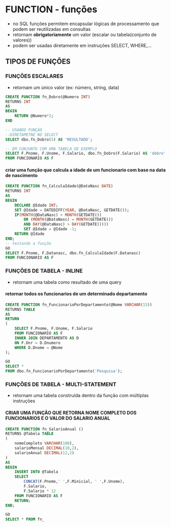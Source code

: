 # FUNCTION - funções
- no SQL funções permitem encapsular lógicas de processamento que podem ser reutilizadas em consultas
- retornam **obrigatoriamente** um valor (escalar ou tabela(conjunto de valores))
- podem ser usadas diretamente em instruções SELECT, WHERE,...
## TIPOS DE FUNÇÕES
### FUNÇÕES ESCALARES
- retornam um único valor (ex: número, string, data)
```sql
CREATE FUNCTION fn_Dobro(@Numero INT)
RETURNS INT 
AS
BEGIN
	RETURN @Numero*2;
END
```
```sql
-- USANDO FUNÇÃO 
--DIRETAMETNE NO SELECT
SELECT dbo.fn_Dobro(5) AS 'RESULTADO';

-- EM CONJUNTO COM UMA TABELA DE EXEMPLO
SELECT F.Pnome, F.Unome, F.Salario, dbo.fn_Dobro(F.Salario) AS 'dobro'
FROM FUNCIONARIO AS F
```
#### criar uma função que calcula a idade de um funcionario com base na data de nascimento

```sql
CREATE FUNCTION fn_CalculaIdade(@DataNasc DATE)
RETURNS INT
AS 
BEGIN
	DECLARE @Idade INT;
	SET @Idade = DATEDIFF(YEAR, @DataNasc, GETDATE());
	IF(MONTH(@DataNasc) > MONTH(GETDATE()) 
		OR (MONTH(@DataNasc) = MONTH(GETDATE())
		AND DAY(@DataNasc) > DAY(GETDATE())))
		SET @Idade = @Idade -1;
	RETURN @Idade
END;
-- testando a função
GO 
SELECT F.Pnome, F.Datanasc, dbo.fn_CalculaIdade(F.Datanasc)
FROM FUNCIONARIO AS F
```
### FUNÇÕES DE TABELA - INLINE
- retornam uma tabela como resultado de uma query
#### retornar todos os funcionarios de um determinado departamento

```sql
CREATE FUNCTION fn_FuncionarioPorDepartamento(@Nome VARCHAR(15))
RETURNS TABLE
AS 
RETURN
(
	SELECT F.Pnome, F.Unome, F.Salario
	FROM FUNCIONARIO AS F
	INNER JOIN DEPARTAMENTO AS D
	ON F.Dnr = D.Dnumero
	WHERE D.Dnome = @Nome
);

GO
SELECT * 
FROM dbo.fn_FuncionarioPorDepartamento('Pesquisa');

```
### FUNÇÕES DE TABELA - MULTI-STATEMENT
- retornam uma tabela construída dentro da função com múltiplas instruções
#### CRIAR UMA FUNÇÃO QUE RETORNA NOME COMPLETO DOS FUNCIONARIOS E O VALOR DO SALARIO ANUAL
```sql
CREATE FUNCTION fn_SalarioAnual ()
RETURNS @Tabela TABLE
(
	nomeCompleto VARCHAR(100),
	salarioMensal DECIMAL(10,2),
	salarioAnual DECIMAL(12,2)
)
AS
BEGIN
	INSERT INTO @Tabela
	SELECT
		CONCAT(F.Pnome,' ',F.Minicial, ' ',F.Unome),
		F.Salario,
		F.Salario * 12
	FROM FUNCIONARIO AS F
	RETURN;
END;

GO 
SELECT * FROM fn_
```
